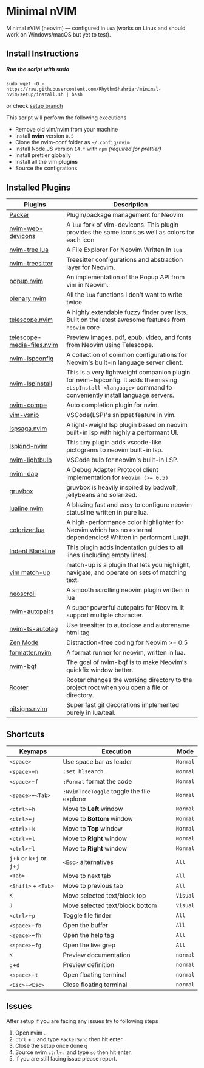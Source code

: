 # Minimal nVIM

Minimal nVIM (neovim) — configured in `Lua` (works on Linux and should work on Windows/macOS but yet to test).

## Install Instructions

##### Run the script with **sudo**

```
sudo wget -O - https://raw.githubusercontent.com/RhythmShahriar/minimal-nvim/setup/install.sh | bash
```

or check [setup branch](https://github.com/RhythmShahriar/minimal-nvim/tree/setup)

This script will perform the following executions

- Remove old vim/nvim from your machine
- Install **nvim** version `0.5`
- Clone the nvim-conf folder as `~/.config/nvim`
- Install Node.JS version `14.*` with `npm` _(required for prettier)_
- Install prettier globally
- Install all the vim **plugins**
- Source the configrations

## Installed Plugins

| Plugins                                                                                    | Description                                                                                                                                                     |
| ------------------------------------------------------------------------------------------ | --------------------------------------------------------------------------------------------------------------------------------------------------------------- |
| [Packer](https://github.com/wbthomason/packer.nvim)                                        | Plugin/package management for Neovim                                                                                                                            |
| [nvim-web-devicons](https://github.com/kyazdani42/nvim-web-devicons)                       | A `lua` fork of vim-devicons. This plugin provides the same icons as well as colors for each icon                                                               |
| [nvim-tree.lua](https://github.com/kyazdani42/nvim-tree.lua)                               | A File Explorer For Neovim Written In `lua`                                                                                                                     |
| [nvim-treesitter](https://github.com/nvim-treesitter/nvim-treesitter)                      | Treesitter configurations and abstraction layer for Neovim.                                                                                                     |
| [popup.nvim](https://github.com/nvim-lua/popup.nvim)                                       | An implementation of the Popup API from vim in Neovim.                                                                                                          |
| [plenary.nvim](https://github.com/nvim-lua/plenary.nvim)                                   | All the `lua` functions I don't want to write twice.                                                                                                            |
| [telescope.nvim](https://github.com/nvim-telescope/telescope.nvim)                         | A highly extendable fuzzy finder over lists. Built on the latest awesome features from `neovim` core                                                            |
| [telescope-media-files.nvim](https://github.com/nvim-telescope/telescope-media-files.nvim) | Preview images, pdf, epub, video, and fonts from Neovim using Telescope.                                                                                        |
| [nvim-lspconfig](https://github.com/neovim/nvim-lspconfig)                                 | A collection of common configurations for Neovim's built-in language server client.                                                                             |
| [nvim-lspinstall](https://github.com/kabouzeid/nvim-lspinstall)                            | This is a very lightweight companion plugin for nvim-lspconfig. It adds the missing ` :LspInstall <language>` command to conveniently install language servers. |
| [nvim-compe](https://github.com/hrsh7th/nvim-compe)                                        | Auto completion plugin for nvim.                                                                                                                                |
| [vim-vsnip](https://github.com/hrsh7th/vim-vsnip)                                          | VSCode(LSP)'s snippet feature in vim.                                                                                                                           |
| [lspsaga.nvim](https://github.com/glepnir/lspsaga.nvim)                                    | A light-weight lsp plugin based on neovim built-in lsp with highly a performant UI.                                                                             |
| [lspkind-nvim](https://github.com/onsails/lspkind-nvim)                                    | This tiny plugin adds vscode-like pictograms to neovim built-in lsp.                                                                                            |
| [nvim-lightbulb](https://github.com/kosayoda/nvim-lightbulb)                               | VSCode bulb for neovim's built-in LSP.                                                                                                                          |
| [nvim-dap](https://github.com/mfussenegger/nvim-dap)                                       | A Debug Adapter Protocol client implementation for `Neovim (>= 0.5)`                                                                                            |
| [gruvbox](https://github.com/gruvbox-community/gruvbox)                                    | gruvbox is heavily inspired by badwolf, jellybeans and solarized.                                                                                               |
| [lualine.nvim](https://github.com/hoob3rt/lualine.nvim)                                    | A blazing fast and easy to configure neovim statusline written in pure lua.                                                                                     |
| [colorizer.lua](https://github.com/norcalli/nvim-colorizer.lua)                            | A high-performance color highlighter for Neovim which has no external dependencies! Written in performant Luajit.                                               |
| [Indent Blankline](https://github.com/lukas-reineke/indent-blankline.nvim)                 | This plugin adds indentation guides to all lines (including empty lines).                                                                                       |
| [vim match-up](https://github.com/andymass/vim-matchup)                                    | match-up is a plugin that lets you highlight, navigate, and operate on sets of matching text.                                                                   |
| [neoscroll](https://github.com/karb94/neoscroll.nvim)                                      | A smooth scrolling neovim plugin written in lua                                                                                                                 |
| [nvim-autopairs](https://github.com/windwp/nvim-autopairs)                                 | A super powerful autopairs for Neovim. It support multiple character.                                                                                           |
| [nvim-ts-autotag](https://github.com/windwp/nvim-ts-autotag)                               | Use treesitter to autoclose and autorename html tag                                                                                                             |
| [Zen Mode](https://github.com/folke/zen-mode.nvim)                                         | Distraction-free coding for Neovim >= 0.5                                                                                                                       |
| [formatter.nvim](https://github.com/mhartington/formatter.nvim)                            | A format runner for neovim, written in lua.                                                                                                                     |
| [nvim-bqf](https://github.com/kevinhwang91/nvim-bqf)                                       | The goal of nvim-bqf is to make Neovim's quickfix window better.                                                                                                |
| [Rooter](https://github.com/airblade/vim-rooter)                                           | Rooter changes the working directory to the project root when you open a file or directory.                                                                     |
| [gitsigns.nvim](https://github.com/lewis6991/gitsigns.nvim)                                | Super fast git decorations implemented purely in lua/teal.                                                                                                      |

## Shortcuts

| Keymaps                       | Execution                                  | Mode     |
| ----------------------------- | ------------------------------------------ | -------- |
| `<space>`                     | Use space bar as leader                    | `Normal` |
| `<space>`+`h`                 | `:set hlsearch`                            | `Normal` |
| `<space>`+`f`                 | `:Format` format the code                  | `Normal` |
| `<space>`+`<Tab>`             | `:NvimTreeToggle` toggle the file explorer | `Normal` |
| `<ctrl>`+`h`                  | Move to **Left** window                    | `Normal` |
| `<ctrl>`+`j`                  | Move to **Bottom** window                  | `Normal` |
| `<ctrl>`+`k`                  | Move to **Top** window                     | `Normal` |
| `<ctrl>`+`l`                  | Move to **Right** window                   | `Normal` |
| `<ctrl>`+`l`                  | Move to **Right** window                   | `Normal` |
| `j`+`k` or `k`+`j` or `j`+`j` | `<Esc>` alternatives                       | `All`    |
| `<Tab>`                       | Move to next tab                           | `All`    |
| `<Shift>` + `<Tab>`           | Move to previous tab                       | `All`    |
| `K`                           | Move selected text/block top               | `Visual` |
| `J`                           | Move selected text/block bottom            | `Visual` |
| `<ctrl>`+`p`                  | Toggle file finder                         | `All`    |
| `<space>`+`fb`                | Open the buffer                            | `All`    |
| `<space>`+`fh`                | Open the help tag                          | `All`    |
| `<space>`+`fg`                | Open the live grep                         | `All`    |
| `K`                           | Preview documentation                      | `normal` |
| `g`+`d`                       | Preview definition                         | `normal` |
| `<space>`+`t`                 | Open floating terminal                     | `normal` |
| `<Esc>`+`<Esc>`               | Close floating terminal                    | `normal` |

## Issues

After setup if you are facing any issues try to following steps

1. Open nvim .
2. `ctrl` + `:` and type `PackerSync` then hit enter
3. Close the setup once done `q`
4. Source nvim `ctrl`+`:` and type `so` then hit enter.
5. If you are still facing issue please report.
